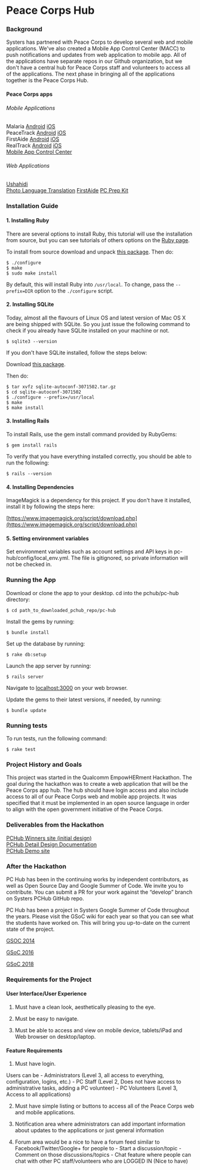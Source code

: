 # Peace Corps Hub

### Background

Systers has partnered with Peace Corps to develop several web and mobile applications. We've also created a Mobile App Control Center (MACC) to push notifications and updates from web application to mobile app. All of the applications have separate repos in our Github organization, but we don't have a central hub for Peace Corps staff and volunteers to access all of the applications. The next phase in bringing all of the applications together is the Peace Corps Hub.

#### Peace Corps apps

###### Mobile Applications
Malaria [Android](https://github.com/systers/malaria-app-android) [iOS](https://github.com/systers/malaria-app-ios)  
PeaceTrack [Android](https://github.com/systers/peacetrack-android) [iOS](https://github.com/systers/peacetrack-ios)  
FirstAide [Android](https://github.com/systers/FirstAide-Android) [iOS](https://github.com/systers/FirstAide-iOS)  
RealTrack [Android](https://github.com/systers/realtrack-android) [iOS](https://github.com/systers/realtrack-ios)  
[Mobile App Control Center](https://github.com/systers/app-web-server)

###### Web Applications
[Ushahidi](https://github.com/systers/crowdmap)  
[Photo Language Translation](https://github.com/systers/language-translation)
[FirstAide](https://github.com/systers/FirstAide-web)
[PC Prep Kit](https://github.com/systers/PC-Prep-Kit)

### Installation Guide

#### 1. Installing Ruby

There are several options to install Ruby, this tutorial will use the installation from source, but you can see tutorials of others options on the [Ruby page](https://www.ruby-lang.org/pt/documentation/installation/).

To install from source download and unpack [this package](https://cache.ruby-lang.org/pub/ruby/2.3/ruby-2.3.1.tar.gz).
Then do:

    $ ./configure
    $ make
    $ sudo make install

By default, this will install Ruby into `/usr/local`. To change, pass the `--prefix=DIR` option to the `./configure` script.

#### 2. Installing SQLite

Today, almost all the flavours of Linux OS and latest version of Mac OS X are being shipped with SQLite. So you just issue the following command to check if you already have SQLite installed on your machine or not.

    $ sqlite3 --version

If you don't have SQLite installed, follow the steps below:

Download [this package](http://www.sqlite.org/2016/sqlite-autoconf-3150000.tar.gz).

Then do:

    $ tar xvfz sqlite-autoconf-3071502.tar.gz
    $ cd sqlite-autoconf-3071502
    $ ./configure --prefix=/usr/local
    $ make
    $ make install

#### 3. Installing Rails

To install Rails, use the gem install command provided by RubyGems:

    $ gem install rails

To verify that you have everything installed correctly, you should be able to run the following:

    $ rails --version

#### 4. Installing Dependencies

ImageMagick is a dependency for this project. If you don't have it installed, install it by following the steps here:

[https://www.imagemagick.org/script/download.php](https://www.imagemagick.org/script/download.php)

#### 5. Setting environment variables

Set environment variables such as account settings and API keys in pc-hub/config/local_env.yml. The file is gitignored, so
private information will not be checked in.

### Running the App

Download or clone the app to your desktop.
cd into the pchub/pc-hub directory:

    $ cd path_to_downloaded_pchub_repo/pc-hub

Install the gems by running:

    $ bundle install

Set up the database by running:

    $ rake db:setup

Launch the app server by running:

    $ rails server

Navigate to [localhost:3000](http://localhost:3000/) on your web browser.

Update the gems to their latest versions, if needed, by running:

    $ bundle update

### Running tests
To run tests, run the following command:  

    $ rake test

### Project History and Goals

This project was started in the Qualcomm EmpowHERment Hackathon. The goal during the hackathon was to create a web application that will be the Peace Corps app hub. The hub should have login access and also include access to all of our Peace Corps web and mobile app projects. It was specified that it must be implemented in an open source language in order to align with the open government initiative of the Peace Corps.

### Deliverables from the Hackathon
[PCHub Winners site (initial design)](http://devpost.com/software/pchub)  
[PCHub Detail Design Documentation](https://docs.google.com/presentation/d/1D_6P7iuT4En1I_R66iP0-BW9zEIvjs6khLF324Jia-M/edit#slide=id.g5baf8cfec_0_13)  
[PCHub Demo site](http://peacecorpshub.weebly.com/home.html)  

### After the Hackathon
PC Hub has been in the continuing works by independent contributors, as well as Open Source Day and Google Summer of Code. We invite you to contribute. You can submit a PR for your work against the “develop” branch on Systers PCHub GitHub repo.

PC Hub has been a project in Systers Google Summer of Code throughout the years. Please visit the GSoC wiki for each year so that you can see what the students have worked on. This will bring you up-to-date on the current state of the project.

[GSOC 2014](https://github.com/systers/pchub/wiki/GSoC-2014-Vaibhavi-Desai)  

[GSoC 2016](https://github.com/systers/pchub/wiki/GSoC-2016-Izabela-Cardoso-&-Daisy-Nkweteyim)

[GSoC 2018](https://github.com/systers/pchub/wiki/GSoC-2018-Jerica-Huang)

### Requirements for the Project


#### User Interface/User Experience

1. Must have a clean look, aesthetically pleasing to the eye.

2. Must be easy to navigate.

3. Must be able to access and view on mobile device, tablets/iPad and Web browser on desktop/laptop.


#### Feature Requirements

1. Must have login.

Users can be - Administrators (Level 3, all access to everything, configuration, logins, etc.) - PC Staff (Level 2, Does not have access to administrative tasks, adding a PC volunteer) - PC Volunteers (Level 3, Access to all applications)

2. Must have simple listing or buttons to access all of the Peace Corps web and mobile applications.

3. Notification area where administrators can add important information about updates to the applications or just general information

4. Forum area would be a nice to have a forum feed similar to Facebook/Twitter/Google+ for people to - Start a discussion/topic - Comment on those discussions/topics - Chat feature where people can chat with other PC staff/volunteers who are LOGGED IN (Nice to have)
